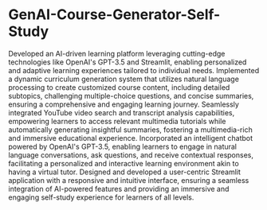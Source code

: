 # GenAI-Course-Generator-Self-Study

Developed an AI-driven learning platform leveraging cutting-edge technologies like OpenAI's GPT-3.5 and Streamlit, enabling personalized and adaptive learning experiences tailored to individual needs.
Implemented a dynamic curriculum generation system that utilizes natural language processing to create customized course content, including detailed subtopics, challenging multiple-choice questions, and concise summaries, ensuring a comprehensive and engaging learning journey.
Seamlessly integrated YouTube video search and transcript analysis capabilities, empowering learners to access relevant multimedia tutorials while automatically generating insightful summaries, fostering a multimedia-rich and immersive educational experience.
Incorporated an intelligent chatbot powered by OpenAI's GPT-3.5, enabling learners to engage in natural language conversations, ask questions, and receive contextual responses, facilitating a personalized and interactive learning environment akin to having a virtual tutor.
Designed and developed a user-centric Streamlit application with a responsive and intuitive interface, ensuring a seamless integration of AI-powered features and providing an immersive and engaging self-study experience for learners of all levels.
